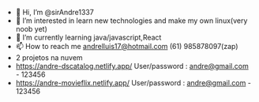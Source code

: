 - 👋 Hi, I’m @sirAndre1337
- 👀 I’m interested in learn new technologies and make my own linux(very noob yet)
- 🌱 I’m currently learning java/javascript,React
- 📫 How to reach me andrelluis17@hotmail.com (61) 985878097(zap)
- 2 projetos na nuvem 
- https://andre-dscatalog.netlify.app/  User/password : andre@gmail.com - 123456
- https://andre-movieflix.netlify.app/  User/password : andre@gmail.com - 123456

<!---
sirAndre1337/sirAndre1337 is a ✨ special ✨ repository because its `README.md` (this file) appears on your GitHub profile.
You can click the Preview link to take a look at your changes.
--->
